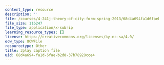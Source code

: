 ```yaml
---
content_type: resource
description: ''
file: /courses/4-241j-theory-of-city-form-spring-2013/68d4a694fa1d6faeb2d837b78928cce4_M4VQypB3o90.srt
file_size: 116247
file_type: application/x-subrip
learning_resource_types: []
license: https://creativecommons.org/licenses/by-nc-sa/4.0/
ocw_type: OCWFile
resourcetype: Other
title: 3play caption file
uid: 68d4a694-fa1d-6fae-b2d8-37b78928cce4
---
```


